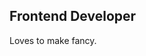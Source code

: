 ## Frontend Developer
Loves to make fancy.
<!---
gitNbloks/gitNbloks is a ✨ special ✨ repository because its `README.md` (this file) appears on your GitHub profile.
You can click the Preview link to take a look at your changes.
--->
